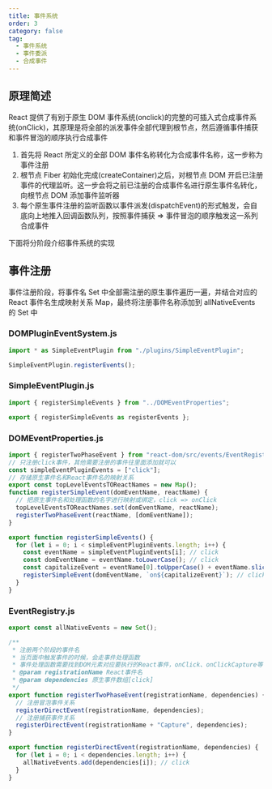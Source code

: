 ```yaml
---
title: 事件系统
order: 3
category: false
tag:
  - 事件系统
  - 事件委派
  - 合成事件
---
```


## 原理简述

React 提供了有别于原生 DOM 事件系统(onclick)的完整的可插入式合成事件系统(onClick)，其原理是将全部的派发事件全部代理到根节点，然后遵循事件捕获和事件冒泡的顺序执行合成事件

1. 首先将 React 所定义的全部 DOM 事件名称转化为合成事件名称，这一步称为事件注册
2. 根节点 Fiber 初始化完成(createContainer)之后，对根节点 DOM 开启已注册事件的代理监听。这一步会将之前已注册的合成事件名进行原生事件名转化，向根节点 DOM 添加事件监听器
3. 每个原生事件注册的监听函数以事件派发(dispatchEvent)的形式触发，会自底向上地推入回调函数队列，按照事件捕获 => 事件冒泡的顺序触发这一系列合成事件

下面将分阶段介绍事件系统的实现

## 事件注册

事件注册阶段，将事件名 Set 中全部需注册的原生事件遍历一遍，并结合对应的 React 事件名生成映射关系 Map，最终将注册事件名称添加到 allNativeEvents 的 Set 中

### DOMPluginEventSystem.js

```js
import * as SimpleEventPlugin from "./plugins/SimpleEventPlugin";

SimpleEventPlugin.registerEvents();
```

### SimpleEventPlugin.js

```js
import { registerSimpleEvents } from "../DOMEventProperties";

export { registerSimpleEvents as registerEvents };
```

### DOMEventProperties.js

```js
import { registerTwoPhaseEvent } from "react-dom/src/events/EventRegistry";
// 只注册click事件，其他需要注册的事件往里面添加就可以
const simpleEventPluginEvents = ["click"];
// 存储原生事件名和React事件名的映射关系
export const topLevelEventsTOReactNames = new Map();
function registerSimpleEvent(domEventName, reactName) {
  // 把原生事件名和处理函数的名字进行映射或绑定，click => onClick
  topLevelEventsTOReactNames.set(domEventName, reactName);
  registerTwoPhaseEvent(reactName, [domEventName]);
}

export function registerSimpleEvents() {
  for (let i = 0; i < simpleEventPluginEvents.length; i++) {
    const eventName = simpleEventPluginEvents[i]; // click
    const domEventName = eventName.toLowerCase(); // click
    const capitalizeEvent = eventName[0].toUpperCase() + eventName.slice(1); // Click
    registerSimpleEvent(domEventName, `on${capitalizeEvent}`); // click onClick
  }
}
```

### EventRegistry.js

```js
export const allNativeEvents = new Set();

/**
 * 注册两个阶段的事件名
 * 当页面中触发事件的时候，会走事件处理函数
 * 事件处理函数需要找到DOM元素对应要执行的React事件，onClick、onClickCapture等
 * @param registrationName React事件名
 * @param dependencies 原生事件数组[click]
 */
export function registerTwoPhaseEvent(registrationName, dependencies) {
  // 注册冒泡事件关系
  registerDirectEvent(registrationName, dependencies);
  // 注册捕获事件关系
  registerDirectEvent(registrationName + "Capture", dependencies);
}

export function registerDirectEvent(registrationName, dependencies) {
  for (let i = 0; i < dependencies.length; i++) {
    allNativeEvents.add(dependencies[i]); // click
  }
}
```
